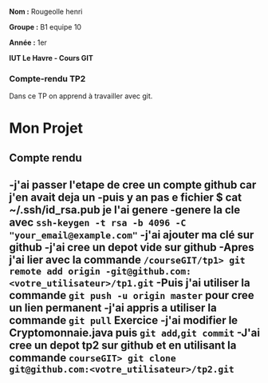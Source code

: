 **Nom :** Rougeolle henri

**Groupe :** B1 equipe 10

**Année :** 1er

**IUT Le Havre - Cours GIT**

### Compte-rendu TP2

Dans ce TP on apprend à travailler avec git.

# Mon Projet
## Compte rendu

-j'ai passer l'etape de cree un compte github car j'en avait deja un 
-puis y an pas e fichier $ cat ~/.ssh/id_rsa.pub je l'ai genere
-genere la cle avec `ssh-keygen -t rsa -b 4096 -C "your_email@example.com"`
-j'ai ajouter ma clé sur github 
-j'ai cree un depot vide sur github 
-Apres j'ai lier avec la commande `/courseGIT/tp1> git remote add origin
-git@github.com:<votre_utilisateur>/tp1.git`
-Puis j'ai utiliser la commande `git push -u origin master` pour cree un lien permanent
-j'ai appris a utiliser la commande `git pull` Exercice
-j'ai modifier le Cryptomonnaie.java puis `git add`,`git commit`
-J'ai cree un depot tp2 sur github et en utilisant la commande `courseGIT> git clone git@github.com:<votre_utilisateur>/tp2.git
`
-
